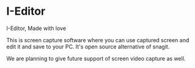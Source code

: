 # I-Editor
I-Editor, Made with love


This is screen capture software where you can use captured screen and edit it and save to your PC.
It's open source alternative of snagit.

We are planning to give future support of screen video capture as well.
